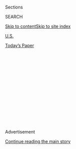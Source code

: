 <div id="app">

<div>

<div>

<div>

<div class="NYTAppHideMasthead css-1q2w90k e1suatyy0">

<div class="section css-ui9rw0 e1suatyy2">

<div class="css-eph4ug er09x8g0">

<div class="css-6n7j50">

</div>

<span class="css-1dv1kvn">Sections</span>

<div class="css-10488qs">

<span class="css-1dv1kvn">SEARCH</span>

</div>

[Skip to content](#site-content)[Skip to site
index](#site-index)

</div>

<div id="masthead-section-label" class="css-1wr3we4 eaxe0e00">

[U.S.](https://www.nytimes.com/section/us)

</div>

<div class="css-10698na e1huz5gh0">

</div>

</div>

<div id="masthead-bar-one" class="section hasLinks css-15hmgas e1csuq9d3">

<div class="css-uqyvli e1csuq9d0">

</div>

<div class="css-1uqjmks e1csuq9d1">

</div>

<div class="css-9e9ivx">

[](https://myaccount.nytimes.com/auth/login?response_type=cookie&client_id=vi)

</div>

<div class="css-1bvtpon e1csuq9d2">

[Today’s
Paper](https://www.nytimes.com/section/todayspaper)

</div>

</div>

</div>

</div>

<div data-aria-hidden="false">

<div id="site-content" data-role="main">

<div>

<div class="css-1aor85t" style="opacity:0.000000001;z-index:-1;visibility:hidden">

<div class="css-1hqnpie">

<div class="css-epjblv">

<span class="css-17xtcya">[U.S.](/section/us)</span><span class="css-x15j1o">|</span><span class="css-fwqvlz">U.S.
Military Branches Block Access to TikTok App Amid Pentagon
Warning</span>

</div>

<div class="css-k008qs">

<div class="css-1iwv8en">

<span class="css-18z7m18"></span>

<div>

</div>

</div>

<span class="css-1n6z4y">https://nyti.ms/2Qois6N</span>

<div class="css-1705lsu">

<div class="css-4xjgmj">

<div class="css-4skfbu" data-role="toolbar" data-aria-label="Social Media Share buttons, Save button, and Comments Panel with current comment count" data-testid="share-tools">

  - 
  - 
  - 
  - 
    
    <div class="css-6n7j50">
    
    </div>

  - 

</div>

</div>

</div>

</div>

</div>

</div>

<div id="NYT_TOP_BANNER_REGION" class="css-13pd83m">

</div>

<div id="top-wrapper" class="css-1sy8kpn">

<div id="top-slug" class="css-l9onyx">

Advertisement

</div>

[Continue reading the main
story](#after-top)

<div class="ad top-wrapper" style="text-align:center;height:100%;display:block;min-height:250px">

<div id="top" class="place-ad" data-position="top" data-size-key="top">

</div>

</div>

<div id="after-top">

</div>

</div>

<div>

<div id="sponsor-wrapper" class="css-1hyfx7x">

<div id="sponsor-slug" class="css-19vbshk">

Supported by

</div>

[Continue reading the main
story](#after-sponsor)

<div id="sponsor" class="ad sponsor-wrapper" style="text-align:center;height:100%;display:block">

</div>

<div id="after-sponsor">

</div>

</div>

<div class="css-186x18t">

</div>

<div class="css-1vkm6nb ehdk2mb0">

# U.S. Military Branches Block Access to TikTok App Amid Pentagon Warning

</div>

The Department of Defense advised military personnel to remove the
Chinese-owned social media application from government-issued and
personal smartphones.

<div class="css-79elbk" data-testid="photoviewer-wrapper">

<div class="css-z3e15g" data-testid="photoviewer-wrapper-hidden">

</div>

<div class="css-1a48zt4 ehw59r15" data-testid="photoviewer-children">

![<span class="css-16f3y1r e13ogyst0" data-aria-hidden="true">The TikTok
app displayed on an Apple iPhone
screen.</span><span class="css-cnj6d5 e1z0qqy90" itemprop="copyrightHolder"><span class="css-1ly73wi e1tej78p0">Credit...</span><span><span>Justin
Sullivan/Getty
Images</span></span></span>](https://static01.nyt.com/images/2020/01/04/us/04xp-tiktok/merlin_163685841_df847d09-1fbb-4439-a40c-5ebee5c2c8f6-articleLarge.jpg?quality=75&auto=webp&disable=upscale)

</div>

</div>

<div class="css-18e8msd">

<div class="css-vp77d3 epjyd6m0">

<div class="css-hus3qt ey68jwv0" data-aria-hidden="true">

[![Neil
Vigdor](https://static01.nyt.com/images/2019/07/25/reader-center/author-neil-vigdor/author-neil-vigdor-thumbLarge.png
"Neil Vigdor")](https://www.nytimes.com/by/neil-vigdor)

</div>

<div class="css-1baulvz">

By [<span class="css-1baulvz last-byline" itemprop="name">Neil
Vigdor</span>](https://www.nytimes.com/by/neil-vigdor)

</div>

</div>

  - Jan. 4,
    2020

  - 
    
    <div class="css-4xjgmj">
    
    <div class="css-d8bdto" data-role="toolbar" data-aria-label="Social Media Share buttons, Save button, and Comments Panel with current comment count" data-testid="share-tools">
    
      - 
      - 
      - 
      - 
        
        <div class="css-6n7j50">
        
        </div>
    
      - 
    
    </div>
    
    </div>

</div>

<div class="css-mdjrty">

[阅读简体中文版](https://cn.nytimes.com/usa/20200106/tiktok-pentagon-military-ban/ "Read in Simplified Chinese")[閱讀繁體中文版](https://cn.nytimes.com/usa/20200106/tiktok-pentagon-military-ban/zh-hant/ "Read in Traditional Chinese")

</div>

</div>

<div class="section meteredContent css-1r7ky0e" name="articleBody" itemprop="articleBody">

<div class="css-1fanzo5 StoryBodyCompanionColumn">

<div class="css-53u6y8">

The warning from the Pentagon was unequivocal: Military personnel should
delete TikTok from all smartphones.

Now, a number of United States military branches are heeding that
advice, issued last month by the Defense Department, and have banned the
popular Chinese-owned social media app on government-issued smartphones.

Some have even strongly discouraged members of the armed forces from
keeping TikTok on their personal electronic devices.

The vigilance coincides with heightened scrutiny of the short-form
video-sharing platform by Congress and a [national security review of
TikTok](https://www.nytimes.com/2019/11/01/technology/tiktok-national-security-review.html),
which is [among the top downloaded smartphone apps
worldwide](https://sensortower.com/blog/q3-2019-data-digest).

</div>

</div>

<div class="css-1fanzo5 StoryBodyCompanionColumn">

<div class="css-53u6y8">

“Marine Corps Forces Cyberspace Command has blocked TikTok from
government-issued mobile devices,” Capt. Christopher Harrison, a United
States Marine Corps spokesman, said Friday in an email. “This decision
is consistent with our efforts to proactively address existing and
emerging threats as we secure and defend our network. This block only
applies to government-issued mobile devices.”

In a Dec. 16 message to the various military branches, the Pentagon said
there was a “potential risk associated with using the TikTok app,” and
it advised employees to take several precautions to safeguard their
personal information. It said the easiest solution to prevent “unwanted
actors” from getting access to that information was to remove the app.

“Doing so will not prevent already potentially compromised information
from propagating, but it could keep additional information from being
collected,” the Pentagon’s message said.

The United States Army banned TikTok from military-issued smartphones in
response to last month’s warning, Lt. Col. Robin Ochoa, an Army
spokeswoman, said Friday in an email.

“Those who have a government issued device are requested to remove the
application,” she said.

Josh Gartner, a spokesman for ByteDance, the Chinese parent company of
TikTok, declined to comment about the Pentagon warning and the response
of several military branches.

</div>

</div>

<div class="css-1fanzo5 StoryBodyCompanionColumn">

<div class="css-53u6y8">

This was not the first time that the Defense Department had been
compelled to urge members of the military to remove a popular app from
their phones.

In 2016, the Defense Department banned Pokémon Go, the augmented-reality
game, from military smartphones. But in that case, military officials
cited concerns over productivity and the potential distraction hazards
of pursuing the virtual Pokémon while driving or walking. The Canadian
military also [grappled with Pokémon
Go](https://www.nytimes.com/2020/01/01/world/canada/pokemon-go-canada-military.html).

The concerns over TikTok center on cybersecurity and spying by the
Chinese government.

In a November blog post on TikTok’s website, the general manager of
TikTok US, Vanessa Pappas, [wrote that data security was a
priority](https://newsroom.tiktok.com/en-us/explaining-tiktoks-approach-in-the-us)
and that the company wanted to be as transparent as possible for
stakeholders in the United States.

The blog post came as the United States government opened a national
security review of a Chinese company’s acquisition of the American
company that became TikTok.

“As we have said before, and recently confirmed through an independent
security audit, we store all US user data in the United States, with
backup redundancy in Singapore,” Ms. Pappas wrote. “TikTok’s data
centers are located entirely outside of China.”

In October, Senators Chuck Schumer and Tom Cotton, Democrat of New York
and Republican of Arkansas, [sent a letter to the acting director of
national
intelligence](https://www.democrats.senate.gov/imo/media/doc/10232019%20TikTok%20Letter%20-%20FINAL%20PDF.pdf),
Joseph Maguire, calling for an assessment of national security risks
posed by TikTok and other China-based content platforms.

The senators said Chinese companies must comply with a “vague patchwork”
of intelligence, national security and cybersecurity laws that have no
mechanism for appealing decisions of the Chinese Communist government.

</div>

</div>

<div class="css-1fanzo5 StoryBodyCompanionColumn">

<div class="css-53u6y8">

“Questions have also been raised regarding the potential for censorship
or manipulation of certain content,” the senators’ letter said.

“TikTok reportedly censors materials deemed politically sensitive to the
Chinese Communist Party, including content related to the recent Hong
Kong protests, as well as references to Tiananmen Square, Tibetan and
Taiwanese independence, and the treatment of Uighurs. The platform is
also a potential target of foreign influence campaigns like those
carried out during the 2016 election on U.S.-based social media
platforms.”

Members of the United States Air Force are not allowed to install
unauthorized apps on their military-issued phones, an Air Force
spokeswoman said Friday in an email. The spokeswoman did not specify
whether TikTok was one of those applications and did not immediately
respond to a follow-up inquiry.

“The threats posed by social media are not unique to TikTok (though they
may certainly be greater on that platform), and DoD personnel must be
cautious when making any public or social media post,” the Air Force
spokeswoman said. “All DoD personnel take annual cyber-awareness
training that covers the threats that social media can pose, as well as
annual operations security training that covers the broader issue of
safeguarding information.”

Chief Warrant Officer Barry Lane, a United States Coast Guard spokesman,
said in an email Friday, “TikTok is not an application currently used on
any official Coast Guard device.”

He said Coast Guard members go through security and cyberawareness
training ever year.

“This training includes best practices to safeguard sensitive and
personal information on social media platforms,” he said.

The United States Navy did not immediately respond to requests for
comment.

</div>

</div>

<div>

</div>

</div>

<div>

</div>

<div>

</div>

<div>

</div>

<div>

<div id="bottom-wrapper" class="css-1ede5it">

<div id="bottom-slug" class="css-l9onyx">

Advertisement

</div>

[Continue reading the main
story](#after-bottom)

<div id="bottom" class="ad bottom-wrapper" style="text-align:center;height:100%;display:block;min-height:90px">

</div>

<div id="after-bottom">

</div>

</div>

</div>

</div>

</div>

## Site Index

<div>

</div>

## Site Information Navigation

  - [© <span>2020</span> <span>The New York Times
    Company</span>](https://help.nytimes.com/hc/en-us/articles/115014792127-Copyright-notice)

<!-- end list -->

  - [NYTCo](https://www.nytco.com/)
  - [Contact
    Us](https://help.nytimes.com/hc/en-us/articles/115015385887-Contact-Us)
  - [Work with us](https://www.nytco.com/careers/)
  - [Advertise](https://nytmediakit.com/)
  - [T Brand Studio](http://www.tbrandstudio.com/)
  - [Your Ad
    Choices](https://www.nytimes.com/privacy/cookie-policy#how-do-i-manage-trackers)
  - [Privacy](https://www.nytimes.com/privacy)
  - [Terms of
    Service](https://help.nytimes.com/hc/en-us/articles/115014893428-Terms-of-service)
  - [Terms of
    Sale](https://help.nytimes.com/hc/en-us/articles/115014893968-Terms-of-sale)
  - [Site
    Map](https://spiderbites.nytimes.com)
  - [Help](https://help.nytimes.com/hc/en-us)
  - [Subscriptions](https://www.nytimes.com/subscription?campaignId=37WXW)

</div>

</div>

</div>

</div>
